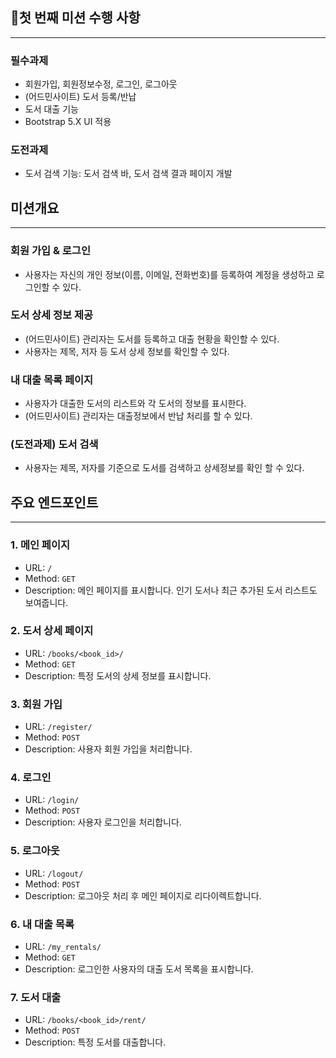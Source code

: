 ## 🚩첫 번째 미션 수행 사항

---

### 필수과제

- 회원가입, 회원정보수정, 로그인, 로그아웃
- (어드민사이트) 도서 등록/반납
- 도서 대출 기능
- Bootstrap 5.X UI 적용

### 도전과제

- 도서 검색 기능: 도서 검색 바, 도서 검색 결과 페이지 개발

## 미션개요

---

### **회원 가입 & 로그인**

- 사용자는 자신의 개인 정보(이름, 이메일, 전화번호)를 등록하여 계정을 생성하고 로그인할 수 있다.

### 도서 **상세 정보 제공**

- (어드민사이트) 관리자는 도서를 등록하고 대출 현황을 확인할 수 있다.
- 사용자는 제목, 저자 등 도서 상세 정보를 확인할 수 있다.

### **내 대출 목록 페이지**

- 사용자가 대출한 도서의 리스트와 각 도서의 정보를 표시한다.
- (어드민사이트) 관리자는 대출정보에서 반납 처리를 할 수 있다.

### (도전과제) 도서 검색

- 사용자는 제목, 저자를 기준으로 도서를 검색하고 상세정보를 확인 할 수 있다.

## 주요 엔드포인트

---

### 1. 메인 페이지

- URL: `/`
- Method: `GET`
- Description: 메인 페이지를 표시합니다. 인기 도서나 최근 추가된 도서 리스트도 보여줍니다.

### 2. 도서 상세 페이지

- URL: `/books/<book_id>/`
- Method: `GET`
- Description: 특정 도서의 상세 정보를 표시합니다.

### 3. 회원 가입

- URL: `/register/`
- Method: `POST`
- Description: 사용자 회원 가입을 처리합니다.

### 4. 로그인

- URL: `/login/`
- Method: `POST`
- Description: 사용자 로그인을 처리합니다.

### 5. 로그아웃

- URL: `/logout/`
- Method: `POST`
- Description: 로그아웃 처리 후 메인 페이지로 리다이렉트합니다.

### 6. 내 대출 목록

- URL: `/my_rentals/`
- Method: `GET`
- Description: 로그인한 사용자의 대출 도서 목록을 표시합니다.

### 7. 도서 대출

- URL: `/books/<book_id>/rent/`
- Method: `POST`
- Description: 특정 도서를 대출합니다.
